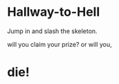 # Hallway-to-Hell

Jump in and slash the skeleton. 

will you claim your prize? or will you,

# die!
